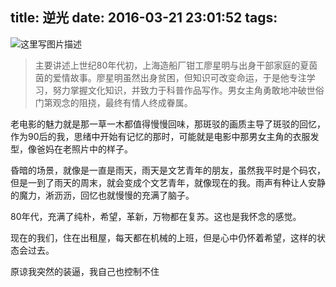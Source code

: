 title: 逆光
date: 2016-03-21 23:01:52
tags:
---
![这里写图片描述](http://img.blog.csdn.net/20160319172001300)

> 主要讲述上世纪80年代初，上海造船厂钳工廖星明与出身干部家庭的夏茵茵的爱情故事。廖星明虽然出身贫困，但知识可改变命运，于是他专注学习，努力掌握文化知识，并致力于科普作品写作。男女主角勇敢地冲破世俗门第观念的阻挠，最终有情人终成眷属。

老电影的魅力就是那一草一木都值得慢慢回味，那斑驳的画质主导了斑驳的回忆，作为90后的我，思绪中开始有记忆的那时，可能就是电影中那男女主角的衣服发型，像爸妈在老照片中的样子。

昏暗的场景，就像是一直是雨天，雨天是文艺青年的朋友，虽然我平时是个码农，但是一到了雨天的周末，就会变成个文艺青年，就像现在的我。雨声有种让人安静的魔力，淅沥沥，回忆也就慢慢的充满了脑子。

80年代，充满了纯朴，希望，革新，万物都在复苏。这也是我怀念的感觉。

现在的我们，住在出租屋，每天都在机械的上班，但是心中仍怀着希望，这样的状态会过去。

原谅我突然的装逼，我自己也控制不住
